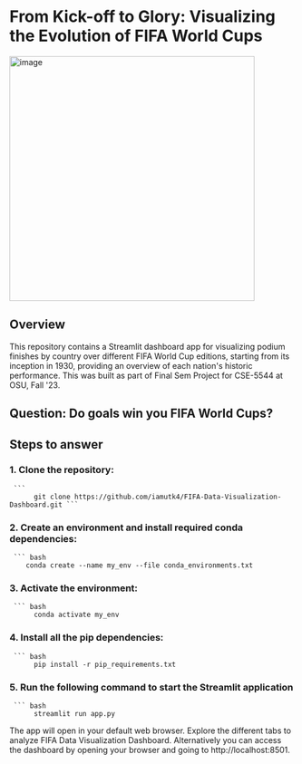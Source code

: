 # From Kick-off to Glory: Visualizing the Evolution of FIFA World Cups

<img width="432" alt="image" src="https://github.com/iamutk4/FIFA-Data-Visualization-Dashboard/assets/69798933/f3ecb317-eb22-49f0-abdd-9834ed7ed7a2">

## Overview

This repository contains a Streamlit dashboard app for visualizing podium finishes by country over different FIFA World Cup editions, starting from its inception in 1930, providing an overview of each nation's historic performance. This was built as part of Final Sem Project for CSE-5544 at OSU, Fall '23.

## Question: Do goals win you FIFA World Cups?

## Steps to answer

### 1. Clone the repository:
     ``` 
          git clone https://github.com/iamutk4/FIFA-Data-Visualization-Dashboard.git ```
   
### 2. Create an environment and install required conda dependencies:
     ``` bash
        conda create --name my_env --file conda_environments.txt
   
### 3. Activate the environment:
     ``` bash
          conda activate my_env
          
### 4. Install all the pip dependencies:
     ``` bash
          pip install -r pip_requirements.txt
          
### 5. Run the following command to start the Streamlit application
     ``` bash
          streamlit run app.py

The app will open in your default web browser. Explore the different tabs to analyze FIFA Data Visualization Dashboard. Alternatively you can access the dashboard by opening your browser and going to http://localhost:8501.
